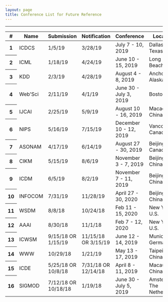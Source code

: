 ```yaml
---
layout: page
title: Conference List for Future Reference
---
```


--------

<!--Table-->
<div class="row justify-content-center">
<table id="tablePreview" class="table table-hover table-striped">
<!--Table head-->
  <thead>
    <tr>
      <th>#</th>
      <th>Name</th>
      <th>Submission</th>
      <th>Notification</th>
      <th>Conference</th>
      <th>Location</th>
    </tr>
  </thead>
  <!--Table head-->
  <!--Table body-->
  <tbody>
    <tr>
      <th scope="row">1</th>
      <td>ICDCS</td>
      <td>1/5/19</td>
      <td>3/28/19</td>
      <td>July 7 - 10, 2019</td>
      <td>Dallas, Texas</td>
    </tr>
    <tr>
      <th scope="row">2</th>
      <td>ICML</td>
      <td>1/18/19</td>
      <td>4/24/19</td>
      <td>June 10 - 15, 2019</td>
      <td>Long Beach, CA</td>
    </tr>
    <tr>
      <th scope="row">3</th>
      <td>KDD</td>
      <td>2/3/19</td>
      <td>4/28/19</td>
      <td>August 4 - 8, 2019</td>
      <td>Anchorage, Alaska</td>
    </tr>
    <tr>
      <th scope="row">4</th>
      <td>Web'Sci</td>
      <td>2/11/19</td>
      <td>4/1/19</td>
      <td>June 30 - July 3, 2019</td>
      <td>Boston, MA</td>
    </tr>
    <tr>
      <th scope="row">5</th>
      <td>IJCAI</td>
      <td>2/25/19</td>
      <td>5/9/19</td>
      <td>August 10 - 16, 2019</td>
      <td>Macao, China</td>
    </tr>
    <tr>
      <th scope="row">6</th>
      <td>NIPS</td>
      <td>5/16/19</td>
      <td>7/15/19</td>
      <td>December 10 - 12, 2019</td>
      <td>Vancouver, Canada</td>
    </tr>
    <tr>
      <th scope="row">7</th>
      <td>ASONAM</td>
      <td>4/17/19</td>
      <td>6/14/19</td>
      <td>August 27 - 30, 2019</td>
      <td>Beijing, Canada</td>
    </tr>
    <tr>
      <th scope="row">8</th>
      <td>CIKM</td>
      <td>5/15/19</td>
      <td>8/6/19</td>
      <td>November 3 - 7, 2019</td>
      <td>Beijing, China</td>
    </tr>
    <tr>
      <th scope="row">9</th>
      <td>ICDM</td>
      <td>6/5/19</td>
      <td>8/2/19</td>
      <td>November 7 - 11, 2019</td>
      <td>Beijing, China</td>
    </tr>
    <tr>
      <th scope="row">10</th>
      <td>INFOCOM</td>
      <td>7/31/19</td>
      <td>11/28/19</td>
      <td>April 27 - 30, 2020</td>
      <td>Beijing, China</td>
    </tr>
    <tr>
      <th scope="row">11</th>
      <td>WSDM</td>
      <td>8/8/18</td>
      <td>10/24/18</td>
      <td>Feb 11 - 15, 2020</td>
      <td>New York, U.S.</td>
    </tr>
    <tr>
      <th scope="row">12</th>
      <td>AAAI</td>
      <td>8/30/18</td>
      <td>11/1/18</td>
      <td>Feb 7 - 12, 2020</td>
      <td>New York, U.S.</td>
    </tr>
    <tr>
      <th scope="row">13</th>
      <td>ICWSM</td>
      <td>9/15/18 OR 1/15/19</td>
      <td>11/15/18 OR 3/15/19</td>
      <td>June 12 - 14, 2019</td>
      <td>Munich, Germany</td>
    </tr>
    <tr>
      <th scope="row">14</th>
      <td>WWW</td>
      <td>10/29/18</td>
      <td>1/21/19</td>
      <td>May 13 - 17, 2019</td>
      <td>Taipei, China</td>
    </tr>
    <tr>
      <th scope="row">15</th>
      <td>ICDE</td>
      <td>5/25/18 OR 10/8/18</td>
      <td>7/31/18 OR 12/14/18</td>
      <td>April 8 - 11, 2019</td>
      <td>Macau, China</td>
    </tr>
    <tr>
      <th scope="row">16</th>
      <td>SIGMOD</td>
      <td>7/12/18 OR 10/18/18</td>
      <td>1/19/18</td>
      <td>June 30 - July 5, 2019</td>
      <td>Amsterdam, The Netherlands</td>
    </tr>
  </tbody>
  <!--Table body-->
</table>
<!--Table-->
</div>

